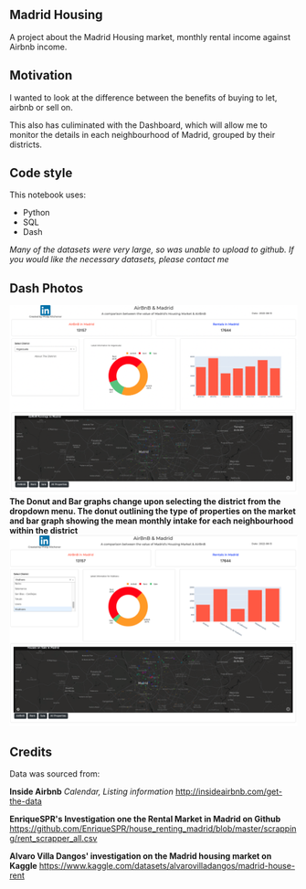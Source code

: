 ## Madrid Housing
A project about the Madrid Housing market, monthly rental income against Airbnb income. 


## Motivation
I wanted to look at the difference between the benefits of buying to let, airbnb or sell on.

This also has culiminated with the Dashboard, which will allow me to monitor the details in each neighbourhood of Madrid, grouped by their districts. 


## Code style
This notebook uses:

- Python
- SQL
- Dash

*Many of the datasets were very large, so was unable to upload to github. If you would like the necessary datasets, please contact me*

## Dash Photos

![madriddashboard1](images/dash_1.png)
**The Donut and Bar graphs change upon selecting the district from the dropdown menu. The donut outlining the type of properties on the market and bar graph showing the mean monthly intake for each neighbourhood within the district**
![madriddashboard2](images/dash_2.png)


## Credits
Data was sourced from:

**Inside Airbnb** *Calendar, Listing information*
http://insideairbnb.com/get-the-data

**EnriqueSPR's Investigation one the Rental Market in Madrid on Github**
https://github.com/EnriqueSPR/house_renting_madrid/blob/master/scrapping/rent_scrapper_all.csv


**Alvaro Villa Dangos' investigation on the Madrid housing market on Kaggle**
https://www.kaggle.com/datasets/alvarovilladangos/madrid-house-rent
